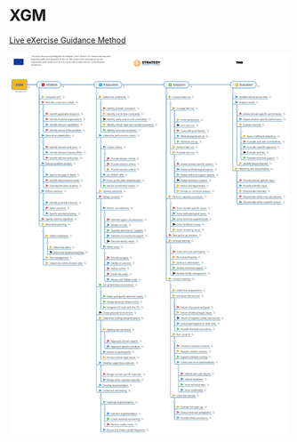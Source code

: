 # XGM

[Live eXercise Guidance Method](https://strategy-eu.github.io/XGM)

![Full page preview](img/full.png)
